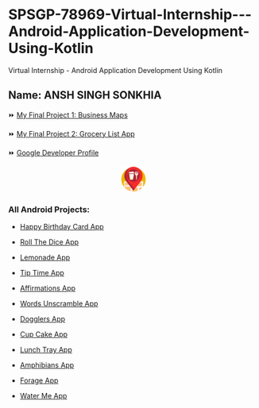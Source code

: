 # SPSGP-78969-Virtual-Internship---Android-Application-Development-Using-Kotlin
Virtual Internship - Android Application Development Using Kotlin

## Name: ANSH SINGH SONKHIA

⏩ [My Final Project 1: Business Maps](https://github.com/AnshSinghSonkhia/Business-Maps-App/tree/master)

⏩ [My Final Project 2: Grocery List App](https://github.com/AnshSinghSonkhia/Grocery-List-Creator-App/tree/master)

⏩ [Google Developer Profile](https://g.dev/AnshSinghSonkhia)

<div align="middle">
<a href="https://github.com/AnshSinghSonkhia/Business-Maps/tree/master">
  <img src="https://github.com/smartinternz02/SPSGP-78969-Virtual-Internship---Android-Application-Development-Using-Kotlin/blob/main/Final-Project/restaurant.png" title="Ansh Singh Sonkhia" alt="Ansh Singh Sonkhia" width="50" height="50"/>
</a>
</div>

### All Android Projects:

* [Happy Birthday Card App](https://github.com/smartinternz02/SPSGP-78969-Virtual-Internship---Android-Application-Development-Using-Kotlin/blob/main/Unit-1-Kotlin-Basics/HappyBirthdaybyAnsh.zip)
* [Roll The Dice App](https://github.com/smartinternz02/SPSGP-78969-Virtual-Internship---Android-Application-Development-Using-Kotlin/blob/main/Unit-1-Kotlin-Basics/Roll%20The%20Dice.zip)
* [Lemonade App](https://github.com/smartinternz02/SPSGP-78969-Virtual-Internship---Android-Application-Development-Using-Kotlin/blob/main/Unit-1-Kotlin-Basics/Lemonade-App-By-Ansh.zip)

* [Tip Time App](https://github.com/smartinternz02/SPSGP-78969-Virtual-Internship---Android-Application-Development-Using-Kotlin/blob/main/Unit-2-Layouts/Tip%20Time.zip)
* [Affirmations App](https://github.com/smartinternz02/SPSGP-78969-Virtual-Internship---Android-Application-Development-Using-Kotlin/blob/main/Unit-2-Layouts/Affirmations%20App%20By%20Ansh.zip)
* [Words Unscramble App](https://github.com/smartinternz02/SPSGP-78969-Virtual-Internship---Android-Application-Development-Using-Kotlin/blob/main/Unit-2-Layouts/WordsApp-Ansh.zip)
* [Dogglers App](https://github.com/smartinternz02/SPSGP-78969-Virtual-Internship---Android-Application-Development-Using-Kotlin/blob/main/Unit-2-Layouts/Dogglers_App.zip)

* [Cup Cake App](https://github.com/smartinternz02/SPSGP-78969-Virtual-Internship---Android-Application-Development-Using-Kotlin/blob/main/Unit-3-Navigation/Cupcake-App-By-Ansh.zip)
* [Lunch Tray App](https://github.com/smartinternz02/SPSGP-78969-Virtual-Internship---Android-Application-Development-Using-Kotlin/blob/main/Unit-3-Navigation/android-lunch-tray-app-main.zip)

* [Amphibians App](https://github.com/smartinternz02/SPSGP-78969-Virtual-Internship---Android-Application-Development-Using-Kotlin/blob/main/Unit-4-Connect-to-Internet/android-amphibians-app-by-ansh.zip)
* [Forage App](https://github.com/smartinternz02/SPSGP-78969-Virtual-Internship---Android-Application-Development-Using-Kotlin/blob/main/Unit-5-Data-Persistence/android-forage-app-by-ansh.zip)
* [Water Me App](https://github.com/smartinternz02/SPSGP-78969-Virtual-Internship---Android-Application-Development-Using-Kotlin/blob/main/Unit-6-Work-Manager/android-water-me-app-by-ansh.zip)








